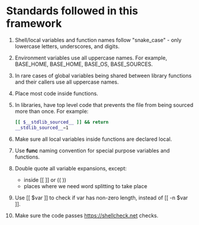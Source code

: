# Standards followed in this framework

 1. Shell/local variables and function names follow "snake_case" - only lowercase letters, underscores, and digits.
 2. Environment variables use all uppercase names. For example, BASE_HOME, BASE_HOME, BASE_OS, BASE_SOURCES.
 3. In rare cases of global variables being shared between library functions and their callers use all uppercase names.
 4. Place most code inside functions.
 5. In libraries, have top level code that prevents the file from being sourced more than once.  For example:
    ```bash
    [[ $__stdlib_sourced__ ]] && return
    __stdlib_sourced__=1
    ```
 6. Make sure all local variables inside functions are declared local.
 7. Use __func__ naming convention for special purpose variables and functions.
 8. Double quote all variable expansions, except:
      - inside [[ ]] or (( ))
      - places where we need word splitting to take place

 9. Use [[ $var ]] to check if var has non-zero length, instead of [[ -n $var ]].
10. Make sure the code passes https://shellcheck.net checks.
